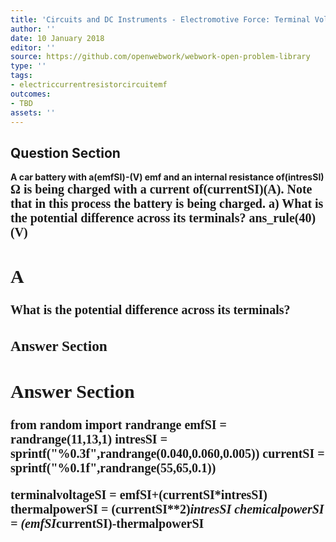 ```yaml
---
title: 'Circuits and DC Instruments - Electromotive Force: Terminal Voltage'
author: ''
date: 10 January 2018
editor: ''
source: https://github.com/openwebwork/webwork-open-problem-library
type: ''
tags:
- electriccurrentresistorcircuitemf
outcomes:
- TBD
assets: ''
---
```


## Question Section 

<b>
A car battery with a(emfSI)-(V) emf and an internal resistance of(intresSI) <span style="font-family: 'Times'; font-size: 20px";>&Omega;<span> is being charged with a current of(currentSI)(A). Note that in this process the battery is being charged.
a) What is the potential difference across its terminals?
ans_rule(40)(V)

## A
What is the potential difference across its terminals?
### Answer Section


## Answer Section

from random import randrange
emfSI = randrange(11,13,1)
intresSI = sprintf("%0.3f",randrange(0.040,0.060,0.005))
currentSI  = sprintf("%0.1f",randrange(55,65,0.1))

terminalvoltageSI = emfSI+(currentSI*intresSI)
thermalpowerSI = (currentSI**2)*intresSI
chemicalpowerSI = (emfSI*currentSI)-thermalpowerSI
